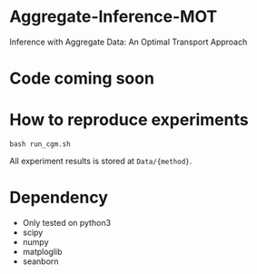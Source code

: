 # Aggregate-Inference-MOT
Inference with Aggregate Data: An Optimal Transport Approach

# Code coming soon

# How to reproduce experiments
```shell
bash run_cgm.sh
```
All experiment results is stored at `Data/{method}`.

# Dependency
- Only tested on python3
- scipy
- numpy
- matploglib
- seanborn